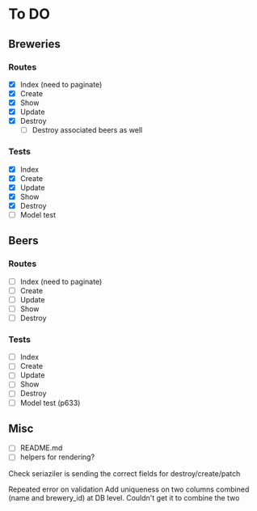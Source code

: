 # To DO

## Breweries

### Routes

- [x] Index (need to paginate)
- [x] Create
- [x] Show
- [x] Update
- [x] Destroy
  - [ ] Destroy associated beers as well

### Tests

- [x] Index
- [x] Create
- [x] Update
- [x] Show
- [x] Destroy
- [ ] Model test

## Beers

### Routes

- [ ] Index (need to paginate)
- [ ] Create
- [ ] Update
- [ ] Show
- [ ] Destroy

### Tests

- [ ] Index
- [ ] Create
- [ ] Update
- [ ] Show
- [ ] Destroy
- [ ] Model test (p633)

## Misc

- [ ] README.md
- [ ] helpers for rendering?

Check seriaziler is sending the correct fields for destroy/create/patch

Repeated error on validation
Add uniqueness on two columns combined (name and brewery_id) at DB level. Couldn't get it to combine the two
